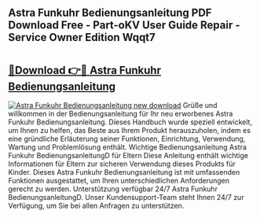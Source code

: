 ## Astra Funkuhr Bedienungsanleitung PDF Download Free - Part-oKV User Guide Repair - Service Owner Edition Wqqt7

# <h2><a href="http://df3dqkt.blite.top/?on=Astra+Funkuhr+Bedienungsanleitung">🔗Download 👉🔴 Astra Funkuhr Bedienungsanleitung</a></h2>

[![Astra Funkuhr Bedienungsanleitung new download](https://i.imgur.com/lujVjoI.png)](http://df3dqkt.blite.top/?on=Astra+Funkuhr+Bedienungsanleitung)
Grüße und willkommen in der Bedienungsanleitung für Ihr neu erworbenes Astra Funkuhr Bedienungsanleitung. Dieses Handbuch wurde speziell entwickelt, um Ihnen zu helfen, das Beste aus Ihrem Produkt herauszuholen, indem es eine gründliche Erläuterung seiner Funktionen, Einrichtung, Verwendung, Wartung und Problemlösung enthält. Wichtige Bedienungsanleitung Astra Funkuhr BedienungsanleitungD für Eltern Diese Anleitung enthält wichtige Informationen für Eltern zur sicheren Verwendung dieses Produkts für Kinder. Dieses Astra Funkuhr Bedienungsanleitung ist mit umfassenden Funktionen ausgestattet, um Ihren unterschiedlichen Anforderungen gerecht zu werden. Unterstützung verfügbar 24/7 Astra Funkuhr BedienungsanleitungD. Unser Kundensupport-Team steht Ihnen 24/7 zur Verfügung, um Sie bei allen Anfragen zu unterstützen.
